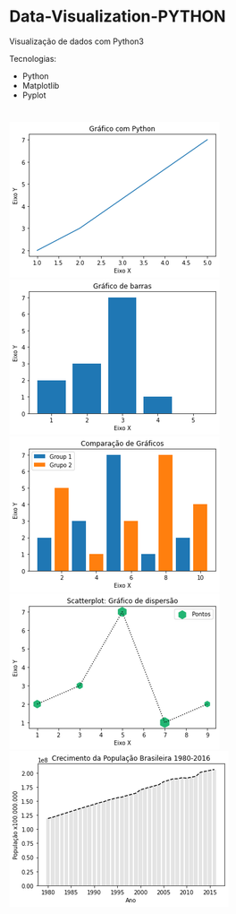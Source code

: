 # Data-Visualization-PYTHON
Visualização de dados com Python3

Tecnologias:
 - Python
 - Matplotlib
 - Pyplot
 #
![](https://github.com/Ramon-Goveia/Data-Visualization-PYTHON/blob/master/download%20(1).png)
![](https://github.com/Ramon-Goveia/Data-Visualization-PYTHON/blob/master/download%20(2).png)
![](https://github.com/Ramon-Goveia/Data-Visualization-PYTHON/blob/master/download%20(3).png)
![](https://github.com/Ramon-Goveia/Data-Visualization-PYTHON/blob/master/download%20(4).png)
![](https://github.com/Ramon-Goveia/Data-Visualization-PYTHON/blob/master/download%20(5).png)
